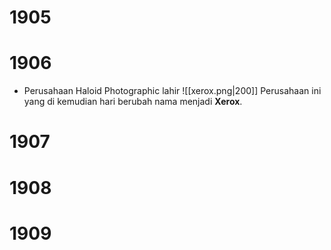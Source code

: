# 1905
# 1906
- Perusahaan Haloid Photographic lahir
	![[xerox.png|200]]
	Perusahaan ini yang di kemudian hari berubah nama menjadi **Xerox**.
# 1907
# 1908
# 1909